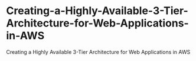 # Creating-a-Highly-Available-3-Tier-Architecture-for-Web-Applications-in-AWS
Creating a Highly Available 3-Tier Architecture for Web Applications in AWS
